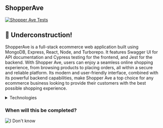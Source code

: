 <h2>ShopperAve</h2>
<p>
  <a href="https://github.com/abdulsamad/shopper-ave/actions"/>
   <img src="https://github.com/abdulsamad/shopper-ave/actions/workflows/ci.yml/badge.svg" alt="Shopper Ave Tests">
  </a>
</h2>

## :construction: Underconstruction!

ShopperAve is a full-stack ecommerce web application built using MongoDB, Express, React, Node, and Turborepo. It features Swagger UI for API documentation and Cypress testing for the frontend, and Jest for the backend. With Shopper Ave, users can enjoy a seamless online shopping experience, from browsing products to placing orders, all within a secure and reliable platform. Its modern and user-friendly interface, combined with its powerful backend capabilities, make Shopper Ave a top choice for any ecommerce business looking to provide their customers with the best possible shopping experience.



<details>
	<summary>Technologies</summary>
	React, Next.js, TanStack Query, Zustand, Tailwind, Zod, React Hook Form, Cypress, Husky, Jest, Framer Motion, Stripe, Node, Express and MongoDB with TurboRepo
</details>

### When will this be completed?

![I Don't know](https://media.giphy.com/media/cwTtbmUwzPqx2/giphy.gif "I don't know")
